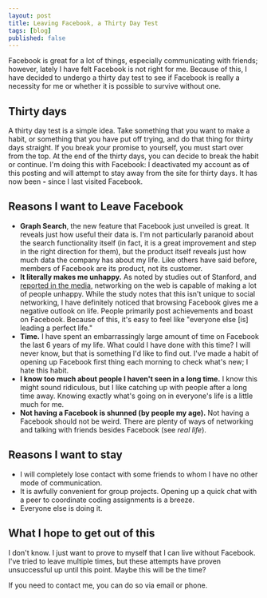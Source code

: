 ```yaml
---
layout: post
title: Leaving Facebook, a Thirty Day Test
tags: [blog]
published: false
---
```


Facebook is great for a lot of things, especially communicating with friends; however, lately I have felt Facebook is not right for me. Because of this, I have decided to undergo a thirty day test to see if Facebook is really a necessity for me or whether it is possible to survive without one.

## Thirty days
A thirty day test is a simple idea. Take something that you want to make a habit, or something that you have put off trying, and do that thing for thirty days straight. If you break your promise to yourself, you must start over from the top. At the end of the thirty days, you can decide to break the habit or continue. I'm doing this with Facebook: I deactivated my account as of this posting and will attempt to stay away from the site for thirty days. It has now been <strong><span id='how_long'>-</span></strong> since I last visited Facebook.

## Reasons I want to Leave Facebook
+ **Graph Search**, the new feature that Facebook just unveiled is great. It reveals just how useful their data is. I'm not particularly paranoid about the search functionality itself (in fact, it is a great improvement and step in the right direction for them), but the product itself reveals just how much data the company has about my life. Like others have said before, members of Facebook are its product, not its customer.
+ **It literally makes me unhappy.** As noted by studies out of Stanford, and [reported in the media](http://www.slate.com/articles/double_x/doublex/2011/01/the_antisocial_network.html), networking on the web is capable of making a lot of people unhappy. While the study notes that this isn't unique to social networking, I have definitely noticed that browsing Facebook gives me a negative outlook on life. People primarily post achievements and boast on Facebook. Because of this, it's easy to feel like "everyone else \[is\] leading a perfect life."
+ **Time.** I have spent an embarrassingly large amount of time on Facebook the last 6 years of my life. What could I have done with this time? I will never know, but that is something I'd like to find out. I've made a habit of opening up Facebook first thing each morning to check what's new; I hate this habit.
+ **I know too much about people I haven't seen in a long time.** I know this might sound ridiculous, but I like catching up with people after a long time away. Knowing exactly what's going on in everyone's life is a little much for me.
+ **Not having a Facebook is shunned (by people my age).** Not having a Facebook should not be weird. There are plenty of ways of networking and talking with friends besides Facebook (see *real life*).

## Reasons I want to stay
+ I will completely lose contact with some friends to whom I have no other mode of communication.
+ It is awfully convenient for group projects. Opening up a quick chat with a peer to coordinate coding assignments is a breeze.
+ Everyone else is doing it.

## What I hope to get out of this
I don't know. I just want to prove to myself that I can live without Facebook. I've tried to leave multiple times, but these attempts have proven unsuccessful up until this point. Maybe this will be the time?

If you need to contact me, you can do so via email or phone.

<script type='text/javascript'>
    /**
     * TODO: clean this up and modularize time code so that the code for
     * this and last.fm module can be the same.
     */
    var left_fb = 1359230400000;
    var now = new Date();
    var utc = Date.UTC(
        now.getFullYear(),
        now.getMonth(),
        now.getDate(),
        now.getHours(),
        now.getMinutes()
    );
    var tz = now.getTimezoneOffset() * 60 * 1000;

    var a_second = 1000;
    var a_minute = 60 * a_second;
    var an_hour = 60 * a_minute
    var a_day = 24 * an_hour;

    /* TODO: fix this. */
    var time_since_left = utc + tz - left_fb - 6 * an_hour;

    var time = 1;
    var unit = "unknown";
    if (time_since_left > a_day) {
        time = Math.round(time_since_left / a_day);
        unit = "day";
    } else if (time_since_left > an_hour) {
        time = Math.round(time_since_left / an_hour);
        unit = "hour";
    } else if (time_since_left > a_minute) {
        time = Math.round(time_since_left / a_minute);
        unit = "minute";
    } else {
        time = Math.round(time_since_left / a_second);
        unit = "second";
    }
    var s = time > 1 ? "s" : "";
    $('#how_long').html(time + ' ' + unit + s);
</script>